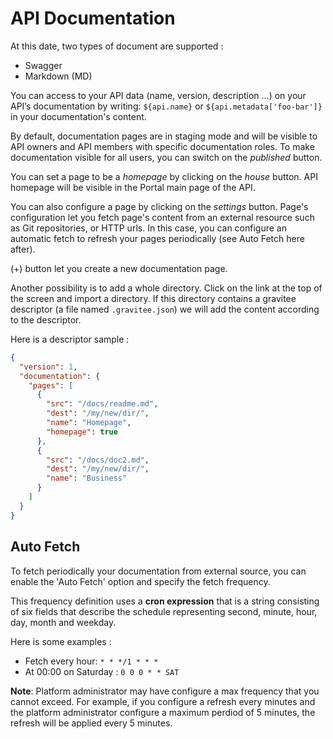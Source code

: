 # API Documentation

At this date, two types of document are supported :

- Swagger
- Markdown (MD)

You can access to your API data (name, version, description ...) on your API’s documentation by writing: `${api.name}` or `${api.metadata['foo-bar']}` in your documentation's content.

By default, documentation pages are in staging mode and will be visible to API owners and API members with specific documentation roles.
To make documentation visible for all users, you can switch on the _published_ button.

You can set a page to be a _homepage_ by clicking on the _house_ button. API homepage will be visible in the Portal main page of the API.

You can also configure a page by clicking on the _settings_ button. Page's configuration let you fetch page's content from an external resource such as Git repositories, or HTTP urls. In this case, you can configure an automatic fetch to refresh your pages periodically (see Auto Fetch here after).

(+) button let you create a new documentation page.

Another possibility is to add a whole directory. Click on the link at the top of the screen and import a directory.
If this directory contains a gravitee descriptor (a file named `.gravitee.json`) we will add the content according to the descriptor.

Here is a descriptor sample :

```json
{
  "version": 1,
  "documentation": {
    "pages": [
      {
        "src": "/docs/readme.md",
        "dest": "/my/new/dir/",
        "name": "Homepage",
        "homepage": true
      },
      {
        "src": "/docs/doc2.md",
        "dest": "/my/new/dir/",
        "name": "Business"
      }
    ]
  }
}
```

## Auto Fetch

To fetch periodically your documentation from external source, you can enable the 'Auto Fetch' option and specify the fetch frequency.

This frequency definition uses a **cron expression** that is a string consisting of six fields that describe the schedule representing second, minute, hour, day, month and weekday.

Here is some examples :

- Fetch every hour: `* * */1 * * *`
- At 00:00 on Saturday : `0 0 0 * * SAT`

**Note**: Platform administrator may have configure a max frequency that you cannot exceed. For example, if you configure a refresh every minutes and the platform administrator configure a maximum perdiod of 5 minutes, the refresh will be applied every 5 minutes.
